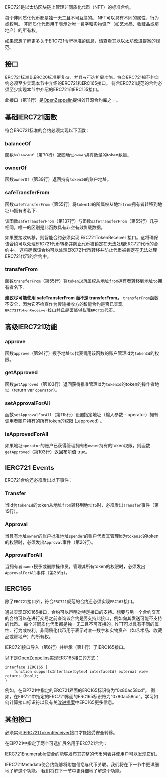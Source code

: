 ERC721是以太坊区块链上管理非同质化代币（NFT）的标准合约。

每个非同质化代币都是独一无二且不可互换的。 NFT可以具有不同的属性、行为或权利。 非同质化代币用于表示对唯一数字和实物资产（如艺术品、收藏品或房地产）的所有权。

如果您想了解更多关于ERC721令牌标准的信息，请查看其以<a href="https://eips.ethereum.org/EIPS/eip-721" target="_blank">以太坊改进提案</a>的规范。

## 接口

ERC721标准比ERC20标准更复杂，并具有可选扩展功能。符合ERC721规范的合约必须至少实现本节中介绍的ERC721和ERC165接口。 符合ERC721规范的合约必须至少实现本节中介绍的ERC721和ERC165接口。

此接口（第11行）是<a href="https://github.com/OpenZeppelin/openzeppelin-contracts/blob/master/contracts/token/ERC721/IERC721.sol" target="_blank">OpenZeppelin</a>提供的开源合约库之一。

## 基础IERC721函数

符合ERC721标准的合约必须实现以下函数：

### balanceOf

函数`balanceOf`（第30行）返回地址`owner`拥有数量的token数量。

### ownerOf

函数`ownerOf`（第39行）返回持有`tokenId`的账户地址。

### safeTransferFrom

函数`safeTransferFrom`（第55行）将`tokenId`的所属权从地址`from`拥有者转移到地址`to`拥有者名下.

该函数`safeTransferFrom`（第137行）与函数`safeTransferFrom`（第55行）几乎相同。唯一的区别是此函数具有非空有效负载数据。

如果要接收转移，则智能合约必须实现 ERC721TokenReceiver 接口。这将确保该合约可以处理ERC721代币转移并防止代币被锁定在无法处理ERC721代币的合约中。 这将确保该合约可以处理ERC721代币转移并防止代币被锁定在无法处理ERC721代币的合约中。

### transferFrom

函数`transferFrom`（第55行）将`tokenId`所属权从地址`from`拥有者转移到地址`to`拥有者名下.

**建议尽可能使用 safeTransferFrom 而不是 transferFrom。**
`transferFrom`函数不安全，因为它不检查作为传输接收方的智能合约是否已实现`ERC721TokenReceiver`接口并且是否能够处理`ERC721`代币。

## 高级IERC721功能

### approve

函数`approve`（第94行）授予地址`to`代表调用该函数的账户管理id为`tokenId`的权限。

### getApproved

函数`getApproved`（第103行）返回获得批准管理id为`tokenId`的token的操作者地址（return var `operator`）。

### setApprovalForAll

函数`setApprovalForAll`（第115行）设置指定地址（输入参数 - operator）拥有调用者账户持有的所有token的权限 (_approved) 。

### isApprovedForAll

如果地址`operator`的账户已获得管理拥有者`owner`持有的token权限，则函数`getApproved`（第103行）返回布尔值 true。

## IERC721 Events

ERC721合约还必须发出以下事件：

### Transfer

当id为`tokenId`的token从地址`from`转移到地址`to`时，必须发出`Transfer`事件（第15行）。

### Approval

当具有地址`owner`的账户批准地址`spender`的账户代表其管理id为`tokenId`的token的权限时，必须发出`Approval`事件（第20行）。

### ApprovalForAll

当拥有者`owner`授予或删除操作员，管理其所有token的权限时，必须发出`ApprovalForAll`事件（第25行）。

## IERC165

除了`ERC721`接口外，符合`ERC721`规范的合约还必须实现`ERC165`接口。

通过实现ERC165接口，合约可以声明对特定接口的支持。想要与另一个合约交互的合约可以在进行交易之前查询该合约是否支持此接口，例如向其发送可能不支持的代币。 每个非同质化代币都是独一无二且不可互换的。NFT可以具有不同的属性、行为或权利。非同质化代币用于表示对唯一数字和实物资产（如艺术品、收藏品或房地产）的所有权。

IERC721接口导入（第6行）并继承（第11行）了IERC165接口。

以下是<a href="https://github.com/OpenZeppelin/openzeppelin-contracts/blob/master/contracts/utils/introspection/IERC165.sol" target="_blank">OpenZeppelins实现</a>ERC165接口的方式：

```
interface IERC165 {
    function supportsInterface(bytes4 interfaceId) external view returns (bool);
}
```

例如，在EIP721中指定的ERC721界面的ERC165标识符为“0x80ac58cd”。 例如，在EIP721中指定的ERC721界面的ERC165标识符为“0x80ac58cd”。学习如何计算接口标识符以及有关<a href="https://eips.ethereum.org/EIPS/eip-165" target="_blank">改进提案</a>中ERC165更多信息。

## 其他接口

必须实现<a href="https://eips.ethereum.org/EIPS/eip-721#specification" target="_blank">IERC721TokenReceiver</a>接口才能接受安全转移。

在EIP721中指定了两个可选扩展名用于ERC721合约：

IERC721Enumerable使合约能够发布其完整的代币列表并使用户可以发现它们。

IERC721Metadata使合约能够将附加信息与代币关联。我们将在下一节中更详细地了解这个功能。 我们将在下一节中更详细地了解这个功能。
